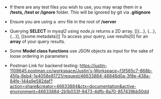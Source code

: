 - If there are any test files you wish to use, you may wrap them in a **/tests, /test or /ignore** folder. This will be
ignored by git via **.gitignore**
- Ensure you are using a .env file in the root of **/server**
- Querying **SELECT** in *mysql2* using *node.js* returns a 2D array. 
[[{...}, {...}, {...}], [(some metadata)]]
To access your query, use results[0] for an **array** of
your query results.
- Some **Model class functions** use JSON objects as input for the sake of loose ordering in parameters

- Postman Link for backend testing: https://justin-1109645.postman.co/workspace/Justin's-Workspace~f3f565c7-868b-45fa-8eb4-1e4058e81721/request/46633884-48848d0a-3f8e-438a-84fe-144a9e582daf?action=share&creator=46633884&ctx=documentation&active-environment=46633884-2b1b033f-9473-4dfb-8a70-857439bb50dd
